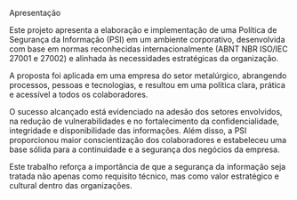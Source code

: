 Apresentação

Este projeto apresenta a elaboração e implementação de uma Política de Segurança da Informação (PSI) em um ambiente corporativo, desenvolvida com base em normas reconhecidas internacionalmente (ABNT NBR ISO/IEC 27001 e 27002) e alinhada às necessidades estratégicas da organização.

A proposta foi aplicada em uma empresa do setor metalúrgico, abrangendo processos, pessoas e tecnologias, e resultou em uma política clara, prática e acessível a todos os colaboradores.

O sucesso alcançado está evidenciado na adesão dos setores envolvidos, na redução de vulnerabilidades e no fortalecimento da confidencialidade, integridade e disponibilidade das informações. Além disso, a PSI proporcionou maior conscientização dos colaboradores e estabeleceu uma base sólida para a continuidade e a segurança dos negócios da empresa.

Este trabalho reforça a importância de que a segurança da informação seja tratada não apenas como requisito técnico, mas como valor estratégico e cultural dentro das organizações.
